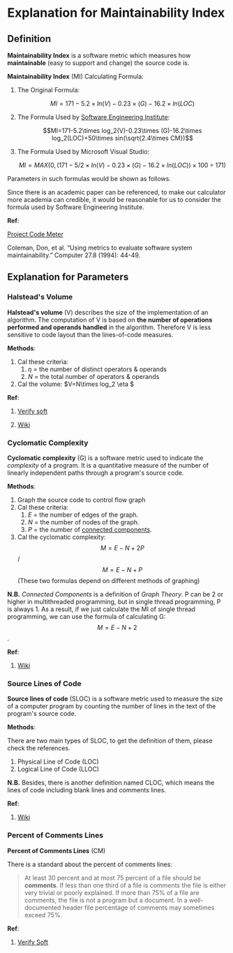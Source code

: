 # Explanation for Maintainability Index

## Definition

**Maintainability Index** is a software metric which measures how **maintainable** (easy to support and change) the source code is. 

**Maintainability Index** (MI) Calculating Formula:

1. The Original Formula:

   $$MI=171-5.2\times ln(V)-0.23\times (G)-16.2\times ln(LOC)$$ 

2. The Formula Used by [Software Engineering Institute](https://www.sei.cmu.edu/):

   $$MI=171-5.2\times log_2(V)-0.23\times (G)-16.2\times log_2(LOC)+50\times sin(\sqrt{2.4\times CM})$$ 

3. The Formula Used by Microsoft Visual Studio:

   $$MI=MAX(0,(171-5/2\times ln(V)-0.23\times (G)-16.2\times ln(LOC))\times 100\div 171)$$ 

Parameters in such formulas would be shown as follows. 

Since there is an academic paper can be referenced, to make our calculator more academia can credible, it would be reasonable for us to consider the formula used by Software Engineering Institute. 

**Ref**: 

[Project Code Meter](http://www.projectcodemeter.com/cost_estimation/help/GL_maintainability.htm) 

Coleman, Don, et al. “Using metrics to evaluate software system maintainability.” Computer 27.8 (1994): 44-49. 

## Explanation for Parameters

### Halstead's Volume

**Halstead's volume** (V) describes the size of the implementation of an algorithm. The computation of V is based on **the number of operations performed and operands handled** in the algorithm. Therefore V is less sensitive to code layout than the lines-of-code measures.

**Methods**:

1. Cal these criteria: 
   1. $\eta$ = the number of distinct operators & operands
   2. $N$ = the total number of operators & operands
2. Cal the volume: $V=N\times log_2 \eta $ 

**Ref**: 

1. [Verify soft](https://www.verifysoft.com/en_halstead_metrics.html) 

2. [Wiki](https://en.wikipedia.org/wiki/Halstead_complexity_measures) 



### Cyclomatic Complexity

**Cyclomatic complexity** (G)  is a software metric used to indicate the *complexity* of a program. It is a quantitative measure of the number of linearly independent paths through a program's source code.

**Methods**: 

1. Graph the source code to control flow graph
2. Cal these criteria:
     1. *E* = the number of edges of the graph.
     2. *N* = the number of nodes of the graph.
     3. *P* = the number of [connected components](https://en.wikipedia.org/wiki/Connected_component_(graph_theory)).
3. Cal the cyclomatic complexity: $$M=E-N+2P$$ / $$M=E-N+P$$ (These two formulas depend on different methods of graphing)

**N.B.** *Connected Components* is a definition of *Graph Theory*. P can be 2 or higher in multithreaded programming, but in single thread programming, P is always 1. As a result, if we just calculate the MI of single thread programming, we can use the formula of calculating G: $$M=E-N+2$$.

**Ref**:

1. [Wiki](https://en.wikipedia.org/wiki/Cyclomatic_complexity)



### Source Lines of Code

**Source lines of code** (SLOC) is a software metric used to measure the size of a computer program by counting the number of lines in the text of the program's source code.

**Methods**: 

There are two main types of SLOC, to get the definition of them, please check the references.

1. Physical Line of Code (LOC)
2. Logical Line of Code (LLOC)

**N.B.** Besides, there is another definition named CLOC, which means the lines of code including blank lines and comments lines. 

**Ref**: 

1. [Wiki](https://en.wikipedia.org/wiki/Source_lines_of_code) 

### Percent of Comments Lines

**Percent of Comments Lines** (CM)

There is a standard about the percent of comments lines: 

> At least 30 percent and at most 75 percent of a file should be **comments**.
> If less than one third of a file is comments the file is either very trivial or poorly explained.
> If more than 75% of a file are comments, the file is not a program but a document. In a well-documented header file percentage of comments may sometimes exceed 75%.

**Ref**: 

1. [Verify Soft](https://www.verifysoft.com/en_linesofcode_metrics.html) 

